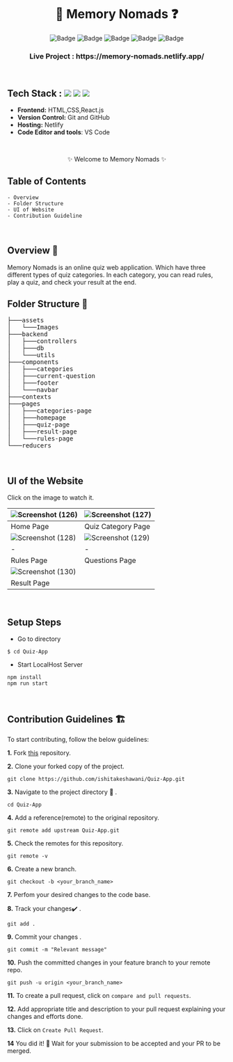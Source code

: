 <h1 align="center">
       📝  Memory Nomads ❓
</h1>

<div align="center">

![Badge](https://img.shields.io/badge/Tech_Stack-HTML-blue) ![Badge](https://img.shields.io/badge/CSS-orange) ![Badge](https://img.shields.io/badge/React.js-cyan)
 ![Badge](https://img.shields.io/badge/-JS%20-blue) ![Badge](https://img.shields.io/badge/Version-1.0-green) 
</div>

<h3 align="center">
          Live Project : https://memory-nomads.netlify.app/
</h3>
<br />

## Tech Stack : <img src="https://img.shields.io/badge/html5%20-%23E34F26.svg?&style=for-the-badge&logo=html5&logoColor=white"/> <img src="https://img.shields.io/badge/css3%20-%231572B6.svg?&style=for-the-badge&logo=css3&logoColor=white"/> <img src="https://img.shields.io/badge/react%20-%2314354C.svg?&style=for-the-badge&logo=react&logoColor=white"/>


- **Frontend:** HTML,CSS,React.js
- **Version Control:** Git and GitHub
- **Hosting:** Netlify
- **Code Editor and tools**: VS Code

 <br />

   <p align="center">
    ✨ Welcome to Memory Nomads ✨ <br />
 
</p>

   
## Table of Contents

    - Overview
    - Folder Structure
    - UI of Website
    - Contribution Guideline

 <br />


## Overview 🔨

Memory Nomads is an online quiz web application. Which have three different types of quiz categories. In each category, you can read rules, play a quiz, and check your result at the end.


## Folder Structure 📒
<pre>
├───assets
│   └───Images
├───backend
│   ├───controllers
│   ├───db
│   └───utils
├───components
│   ├───categories
│   ├───current-question
│   ├───footer
│   └───navbar
├───contexts
├───pages
│   ├───categories-page
│   ├───homepage
│   ├───quiz-page
│   ├───result-page
│   └───rules-page
└───reducers
</pre>
  <br />

## UI of the Website
   Click on the image to watch it.

|![Screenshot (126)](https://user-images.githubusercontent.com/50510726/154858668-ef97e325-c4d1-4a07-b0c8-13a7660cdff6.png)|![Screenshot (127)](https://user-images.githubusercontent.com/50510726/154858695-d90b99cf-e901-42b7-9073-efd76b781929.png)|
|-|-|
| Home Page | Quiz Category Page |  
|![Screenshot (128)](https://user-images.githubusercontent.com/50510726/154859238-9adb9684-ed45-4cc6-9a6b-6b2c0ebf661d.png)|![Screenshot (129)](https://user-images.githubusercontent.com/50510726/154858773-d8e038fc-c45f-41ac-8a3d-6b0d5c0e7fbb.png) |
|-|-|
| Rules Page | Questions Page|
| ![Screenshot (130)](https://user-images.githubusercontent.com/50510726/154859388-d19daf3e-2f16-4140-b7b0-2c28f68ea70e.png)|
| Result Page |


<br/>

## Setup Steps
  
- Go to directory
```
$ cd Quiz-App
```
- Start LocalHost Server
```
npm install
npm run start

```
  <br />
  
## Contribution Guidelines 🏗

 To start contributing, follow the below guidelines:

**1.** Fork [this](https://github.com/ishitakeshawani/Quiz-App) repository.

**2.** Clone your forked copy of the project.

```
git clone https://github.com/ishitakeshawani/Quiz-App.git
```

**3.** Navigate to the project directory :file_folder: .

```
cd Quiz-App
```

**4.** Add a reference(remote) to the original repository.

```
git remote add upstream Quiz-App.git
```

**5.** Check the remotes for this repository.

```
git remote -v
```

**6.** Create a new branch.

```
git checkout -b <your_branch_name>
```

**7.** Perfom your desired changes to the code base.

**8.** Track your changes:heavy_check_mark: .

```
git add .
```

**9.** Commit your changes .

```
git commit -m "Relevant message"
```

**10.** Push the committed changes in your feature branch to your remote repo.

```
git push -u origin <your_branch_name>
```

**11.** To create a pull request, click on `compare and pull requests`.

**12.** Add appropriate title and description to your pull request explaining your changes and efforts done.

**13.** Click on `Create Pull Request`.

**14** You did it! 🥳 Wait for your submission to be accepted and your PR to be merged.

<br />


